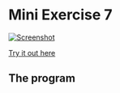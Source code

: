 # Mini Exercise 7
[![Screenshot](https://raw.githubusercontent.com/jduust/mini-ex/master/mini_ex7/screenshot.PNG)](https://rawgit.com/jduust/mini-ex/master/mini_ex7/index.html)

[Try it out here](https://rawgit.com/jduust/mini-ex/master/mini_ex7/index.html)

## The program
